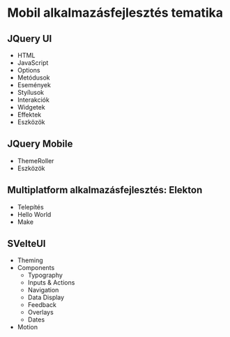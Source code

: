 # Mobil alkalmazásfejlesztés tematika

## JQuery UI

- HTML
- JavaScript
- Options
- Metódusok
- Események
- Styílusok
- Interakciók
- Widgetek
- Effektek
- Eszközök

## JQuery Mobile

- ThemeRoller
- Eszközök

## Multiplatform alkalmazásfejlesztés: Elekton

- Telepítés
- Hello World
- Make

## SVelteUI

- Theming
- Components
  - Typography
  - Inputs & Actions
  - Navigation
  - Data Display
  - Feedback
  - Overlays
  - Dates
- Motion
